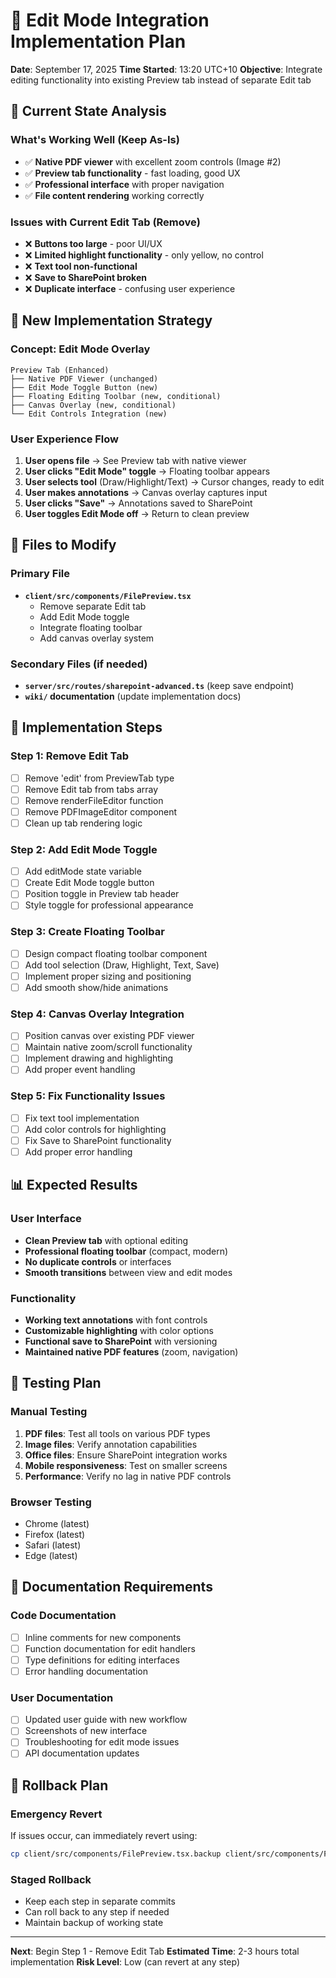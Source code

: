 # 📝 Edit Mode Integration Implementation Plan

**Date**: September 17, 2025
**Time Started**: 13:20 UTC+10
**Objective**: Integrate editing functionality into existing Preview tab instead of separate Edit tab

## 🎯 Current State Analysis

### What's Working Well (Keep As-Is)
- ✅ **Native PDF viewer** with excellent zoom controls (Image #2)
- ✅ **Preview tab functionality** - fast loading, good UX
- ✅ **Professional interface** with proper navigation
- ✅ **File content rendering** working correctly

### Issues with Current Edit Tab (Remove)
- ❌ **Buttons too large** - poor UI/UX
- ❌ **Limited highlight functionality** - only yellow, no control
- ❌ **Text tool non-functional**
- ❌ **Save to SharePoint broken**
- ❌ **Duplicate interface** - confusing user experience

## 🎨 New Implementation Strategy

### Concept: Edit Mode Overlay
```
Preview Tab (Enhanced)
├── Native PDF Viewer (unchanged)
├── Edit Mode Toggle Button (new)
├── Floating Editing Toolbar (new, conditional)
├── Canvas Overlay (new, conditional)
└── Edit Controls Integration (new)
```

### User Experience Flow
1. **User opens file** → See Preview tab with native viewer
2. **User clicks "Edit Mode" toggle** → Floating toolbar appears
3. **User selects tool** (Draw/Highlight/Text) → Cursor changes, ready to edit
4. **User makes annotations** → Canvas overlay captures input
5. **User clicks "Save"** → Annotations saved to SharePoint
6. **User toggles Edit Mode off** → Return to clean preview

## 📁 Files to Modify

### Primary File
- **`client/src/components/FilePreview.tsx`**
  - Remove separate Edit tab
  - Add Edit Mode toggle
  - Integrate floating toolbar
  - Add canvas overlay system

### Secondary Files (if needed)
- **`server/src/routes/sharepoint-advanced.ts`** (keep save endpoint)
- **`wiki/` documentation** (update implementation docs)

## 🔧 Implementation Steps

### Step 1: Remove Edit Tab
- [ ] Remove 'edit' from PreviewTab type
- [ ] Remove Edit tab from tabs array
- [ ] Remove renderFileEditor function
- [ ] Remove PDFImageEditor component
- [ ] Clean up tab rendering logic

### Step 2: Add Edit Mode Toggle
- [ ] Add editMode state variable
- [ ] Create Edit Mode toggle button
- [ ] Position toggle in Preview tab header
- [ ] Style toggle for professional appearance

### Step 3: Create Floating Toolbar
- [ ] Design compact floating toolbar component
- [ ] Add tool selection (Draw, Highlight, Text, Save)
- [ ] Implement proper sizing and positioning
- [ ] Add smooth show/hide animations

### Step 4: Canvas Overlay Integration
- [ ] Position canvas over existing PDF viewer
- [ ] Maintain native zoom/scroll functionality
- [ ] Implement drawing and highlighting
- [ ] Add proper event handling

### Step 5: Fix Functionality Issues
- [ ] Fix text tool implementation
- [ ] Add color controls for highlighting
- [ ] Fix Save to SharePoint functionality
- [ ] Add proper error handling

## 📊 Expected Results

### User Interface
- **Clean Preview tab** with optional editing
- **Professional floating toolbar** (compact, modern)
- **No duplicate controls** or interfaces
- **Smooth transitions** between view and edit modes

### Functionality
- **Working text annotations** with font controls
- **Customizable highlighting** with color options
- **Functional save to SharePoint** with versioning
- **Maintained native PDF features** (zoom, navigation)

## 🧪 Testing Plan

### Manual Testing
1. **PDF files**: Test all tools on various PDF types
2. **Image files**: Verify annotation capabilities
3. **Office files**: Ensure SharePoint integration works
4. **Mobile responsiveness**: Test on smaller screens
5. **Performance**: Verify no lag in native PDF controls

### Browser Testing
- Chrome (latest)
- Firefox (latest)
- Safari (latest)
- Edge (latest)

## 📝 Documentation Requirements

### Code Documentation
- [ ] Inline comments for new components
- [ ] Function documentation for edit handlers
- [ ] Type definitions for editing interfaces
- [ ] Error handling documentation

### User Documentation
- [ ] Updated user guide with new workflow
- [ ] Screenshots of new interface
- [ ] Troubleshooting for edit mode issues
- [ ] API documentation updates

## 🔄 Rollback Plan

### Emergency Revert
If issues occur, can immediately revert using:
```bash
cp client/src/components/FilePreview.tsx.backup client/src/components/FilePreview.tsx
```

### Staged Rollback
- Keep each step in separate commits
- Can roll back to any step if needed
- Maintain backup of working state

---

**Next**: Begin Step 1 - Remove Edit Tab
**Estimated Time**: 2-3 hours total implementation
**Risk Level**: Low (can revert at any step)